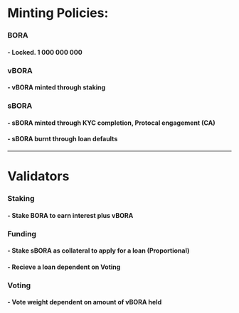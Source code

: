 # Minting Policies:

### BORA
#### - Locked. 1 000 000 000

### vBORA
#### - vBORA minted through staking

### sBORA
#### - sBORA minted through KYC completion, Protocal engagement (CA)
#### - sBORA burnt through loan defaults

---------------------------
# Validators

### Staking 
#### - Stake BORA to earn interest plus vBORA

### Funding 
#### - Stake sBORA as collateral to apply for a loan (Proportional)
#### - Recieve a loan dependent on Voting

### Voting 
#### - Vote weight dependent on amount of vBORA held

